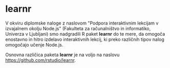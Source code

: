 # learnr
V okviru diplomske naloge z naslovom "Podpora interaktivnim lekcijam v izvajalnem okolju Node.js" (Fakulteta za računalništvo in informatiko, Univerza v Ljubljani) smo nadgradili R paket **learnr** do te mere, da omogoča enostavno in hitro izdelavo interaktivnih lekcij, ki preko različnih tipov nalog omogočajo učenje Node.js.

Osnovna različica paketa **learnr** je na voljo na naslovu https://github.com/rstudio/learnr.